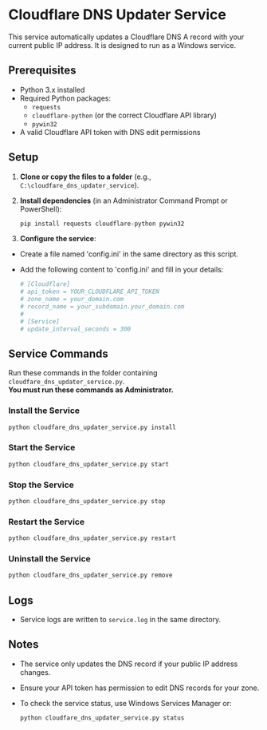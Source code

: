 # Cloudflare DNS Updater Service

This service automatically updates a Cloudflare DNS A record with your current public IP address. It is designed to run as a Windows service.

## Prerequisites

- Python 3.x installed
- Required Python packages:
  - `requests`
  - `cloudflare-python` (or the correct Cloudflare API library)
  - `pywin32`
- A valid Cloudflare API token with DNS edit permissions

## Setup

1. **Clone or copy the files to a folder** (e.g., `C:\cloudfare_dns_updater_service`).
2. **Install dependencies** (in an Administrator Command Prompt or PowerShell):

   ```bash
   pip install requests cloudflare-python pywin32
   ```

3. **Configure the service**:

- Create a file named 'config.ini' in the same directory as this script.
- Add the following content to 'config.ini' and fill in your details:
  
    ```bash
    # [Cloudflare]
    # api_token = YOUR_CLOUDFLARE_API_TOKEN
    # zone_name = your_domain.com
    # record_name = your_subdomain.your_domain.com
    #
    # [Service]
    # update_interval_seconds = 300
    ```
## Service Commands

Run these commands in the folder containing `cloudfare_dns_updater_service.py`.  
**You must run these commands as Administrator.**

### Install the Service

```bash
python cloudfare_dns_updater_service.py install
```

### Start the Service

```bash
python cloudfare_dns_updater_service.py start
```

### Stop the Service

```bash
python cloudfare_dns_updater_service.py stop
```

### Restart the Service

```bash
python cloudfare_dns_updater_service.py restart
```

### Uninstall the Service

```bash
python cloudfare_dns_updater_service.py remove
```

## Logs

- Service logs are written to `service.log` in the same directory.

## Notes

- The service only updates the DNS record if your public IP address changes.
- Ensure your API token has permission to edit DNS records for your zone.
- To check the service status, use Windows Services Manager or:

  ```bash
  python cloudfare_dns_updater_service.py status
  ```
